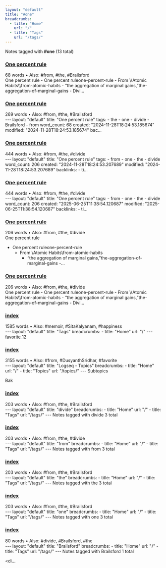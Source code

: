 ```yaml
---
layout: "default"
title: "#one"
breadcrumbs:
  - title: "Home"
    url: "/"
  - title: "Tags"
    url: "/tags/"
---
```

Notes tagged with **#one** (13 total)

<div class="note-grid">

<div class="note-card">
    <h3><a href="one-percent-rule/">One percent rule</a></h3>
    <div class="note-meta">
        68 words
        • Also: #from, #the, #Brailsford
    </div>
    <div class="note-excerpt">One percent rule
- One percent ruleone-percent-rule
	- From \\Atomic Habits\\from-atomic-habits
		- “the aggregation of marginal gains,”the-aggregation-of-marginal-gains
		- Divi...</div>
</div>

<div class="note-card">
    <h3><a href="docs/one-percent-rule/index/">One percent rule</a></h3>
    <div class="note-meta">
        269 words
        • Also: #from, #the, #Brailsford
    </div>
    <div class="note-excerpt">---
layout: "default"
title: "One percent rule"
tags:
  - the
  - one
  - divide
  - Brailsford
  - from
word_count: 68
created: "2024-11-28T18:24:53.185674"
modified: "2024-11-28T18:24:53.185674"
bac...</div>
</div>

<div class="note-card">
    <h3><a href="docs/logseq/bak/one-percent-rule/2024-10-05t08_51_53419zdesktop/index/">One percent rule</a></h3>
    <div class="note-meta">
        444 words
        • Also: #from, #the, #divide
    </div>
    <div class="note-excerpt">---
layout: "default"
title: "One percent rule"
tags:
  - from
  - one
  - the
  - divide
word_count: 206
created: "2024-11-28T18:24:53.207689"
modified: "2024-11-28T18:24:53.207689"
backlinks:
  - ti...</div>
</div>

<div class="note-card">
    <h3><a href="docs/logseq/bak/one-percent-rule/2025-06-25t18_36_37315zdesktop/index/">One percent rule</a></h3>
    <div class="note-meta">
        444 words
        • Also: #from, #the, #divide
    </div>
    <div class="note-excerpt">---
layout: "default"
title: "One percent rule"
tags:
  - from
  - one
  - the
  - divide
word_count: 206
created: "2025-06-25T11:38:54.120687"
modified: "2025-06-25T11:38:54.120687"
backlinks:
  - ti...</div>
</div>

<div class="note-card">
    <h3><a href="logseq/bak/one-percent-rule/2024-10-05t08_51_53419zdesktop/">One percent rule</a></h3>
    <div class="note-meta">
        206 words
        • Also: #from, #the, #divide
    </div>
    <div class="note-excerpt">One percent rule

- One percent ruleone-percent-rule
  - From \\Atomic Habits\\from-atomic-habits
    - “the aggregation of marginal gains,”the-aggregation-of-marginal-gains
    -...</div>
</div>

<div class="note-card">
    <h3><a href="logseq/bak/one-percent-rule/2025-06-25t18_36_37315zdesktop/">One percent rule</a></h3>
    <div class="note-meta">
        206 words
        • Also: #from, #the, #divide
    </div>
    <div class="note-excerpt">One percent rule
- One percent ruleone-percent-rule
	- From \\Atomic Habits\\from-atomic-habits
		- “the aggregation of marginal gains,”the-aggregation-of-marginal-gains
		- Divi...</div>
</div>

<div class="note-card">
    <h3><a href="docs/tags/index/">index</a></h3>
    <div class="note-meta">
        1585 words
        • Also: #memoir, #SitaKalyanam, #happiness
    </div>
    <div class="note-excerpt">---
layout: "default"
title: "Tags"
breadcrumbs:
  - title: "Home"
    url: "/"
---
<div class="tag-cloud">
<a href="favorite/" class="tag" style="--tag-weight: 1.0">favorite 12</a>
<a href="progra...</div>
</div>

<div class="note-card">
    <h3><a href="docs/topics/logseq/index/">index</a></h3>
    <div class="note-meta">
        3155 words
        • Also: #from, #DusyanthSridhar, #favorite
    </div>
    <div class="note-excerpt">---
layout: "default"
title: "Logseq - Topics"
breadcrumbs:
  - title: "Home"
    url: "/"
  - title: "Topics"
    url: "/topics/"
---
 Subtopics

 Bak

<div class="note-grid">

<div class="note-...</div>
</div>

<div class="note-card">
    <h3><a href="docs/tags/divide/index/">index</a></h3>
    <div class="note-meta">
        203 words
        • Also: #from, #the, #Brailsford
    </div>
    <div class="note-excerpt">---
layout: "default"
title: "divide"
breadcrumbs:
  - title: "Home"
    url: "/"
  - title: "Tags"
    url: "/tags/"
---
Notes tagged with divide 3 total

<div class="note-grid">

<div class=...</div>
</div>

<div class="note-card">
    <h3><a href="docs/tags/from/index/">index</a></h3>
    <div class="note-meta">
        203 words
        • Also: #from, #the, #divide
    </div>
    <div class="note-excerpt">---
layout: "default"
title: "from"
breadcrumbs:
  - title: "Home"
    url: "/"
  - title: "Tags"
    url: "/tags/"
---
Notes tagged with from 3 total

<div class="note-grid">

<div class="not...</div>
</div>

<div class="note-card">
    <h3><a href="docs/tags/the/index/">index</a></h3>
    <div class="note-meta">
        203 words
        • Also: #from, #the, #Brailsford
    </div>
    <div class="note-excerpt">---
layout: "default"
title: "the"
breadcrumbs:
  - title: "Home"
    url: "/"
  - title: "Tags"
    url: "/tags/"
---
Notes tagged with the 3 total

<div class="note-grid">

<div class="note-...</div>
</div>

<div class="note-card">
    <h3><a href="docs/tags/one/index/">index</a></h3>
    <div class="note-meta">
        203 words
        • Also: #from, #the, #Brailsford
    </div>
    <div class="note-excerpt">---
layout: "default"
title: "one"
breadcrumbs:
  - title: "Home"
    url: "/"
  - title: "Tags"
    url: "/tags/"
---
Notes tagged with one 3 total

<div class="note-grid">

<div class="note-...</div>
</div>

<div class="note-card">
    <h3><a href="docs/tags/brailsford/index/">index</a></h3>
    <div class="note-meta">
        80 words
        • Also: #divide, #Brailsford, #the
    </div>
    <div class="note-excerpt">---
layout: "default"
title: "Brailsford"
breadcrumbs:
  - title: "Home"
    url: "/"
  - title: "Tags"
    url: "/tags/"
---
Notes tagged with Brailsford 1 total

<div class="note-grid">

<di...</div>
</div>
</div>